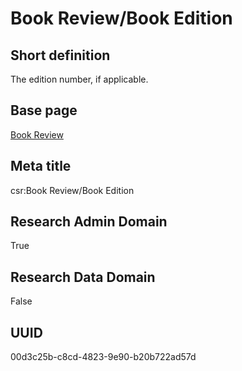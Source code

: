 # Book Review/Book Edition
## Short definition
The edition number, if applicable.
## Base page
[Book Review](../../Objects/Book%20Review.md)
## Meta title
csr:Book Review/Book Edition
## Research Admin Domain
True
## Research Data Domain
False
## UUID
00d3c25b-c8cd-4823-9e90-b20b722ad57d

